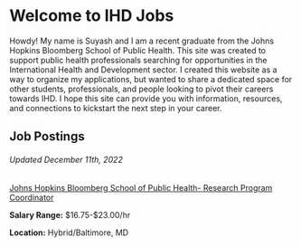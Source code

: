 <html>
<head>
<title>IHDJobs.com</title>
</head>
<body>

<h1>Welcome to IHD Jobs </h1>
<p>Howdy! My name is Suyash and I am a recent graduate from the Johns Hopkins Bloomberg School of Public Health. This site was created to support public health professionals searching for opportunities in the International Health and Development sector. I created this website as a way to organize my applications, but wanted to share a dedicated space for other students, professionals, and people looking to pivot their careers towards IHD. I hope this site can provide you with information, resources, and connections to kickstart the next step in your career. </p>
 
  <h2>Job Postings</h2>
  <h6>Updated December 11th, 2022</h6>
  <a href="https://www.linkedin.com/jobs/collections/top-applicant/?currentJobId=3388845968">Johns Hopkins Bloomberg School of Public Health- Research Program Coordinator</a>
<p><b>Salary Range:</b> $16.75-$23.00/hr</p>
 <p><b>Location:</b> Hybrid/Baltimore, MD</p>
  

</body>
</html>
